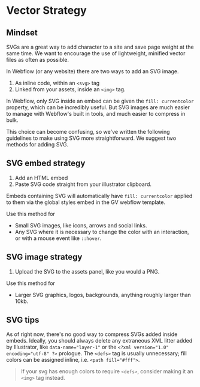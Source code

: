 # Vector Strategy

## Mindset
SVGs are a great way to add character to a site and save page weight at the same time. We want to encourage the use of lightweight, minified vector files as often as possible.

In Webflow (or any website) there are two ways to add an SVG image.

1.  As inline code, within an `<svg>` tag
2.  Linked from your assets, inside an `<img>` tag.

In Webflow, only SVG inside an embed can be given the `fill: currentcolor` property, which can be incredibly useful. But SVG images are much easier to manage with Webflow's built in tools, and much easier to compress in bulk. 

This choice can become confusing, so we've written the following guidelines to make using SVG more straightforward. We suggest two methods for adding SVG.

## SVG embed strategy
1. Add an HTML embed
2. Paste SVG code straight from your illustrator clipboard. 

Embeds containing SVG will automatically have `fill: currentcolor` applied to them via the global styles embed in the GV webflow template. 

Use this method for 
- Small SVG images, like icons, arrows and social links.
- Any SVG where it is necessary to change the color with an interaction, or with a mouse event like `::hover`.

## SVG image strategy
1. Upload the SVG to the assets panel, like you would a PNG.

Use this method for 
- Larger SVG graphics, logos, backgrounds, anything roughly larger than 10kb.

## SVG tips
As of right now, there's no good way to compress SVGs added inside embeds. Ideally, you should always delete any extraneous XML litter added by Illustrator, like `data-name="layer-1"`  or the `<?xml version="1.0" encoding="utf-8" ?>` prologue. The `<defs>` tag is usually unnecessary; fill colors can be assigned inline, i.e. `<path fill="#fff">`.

> If your svg has enough colors to require `<defs>`, consider making it an `<img>` tag instead.
